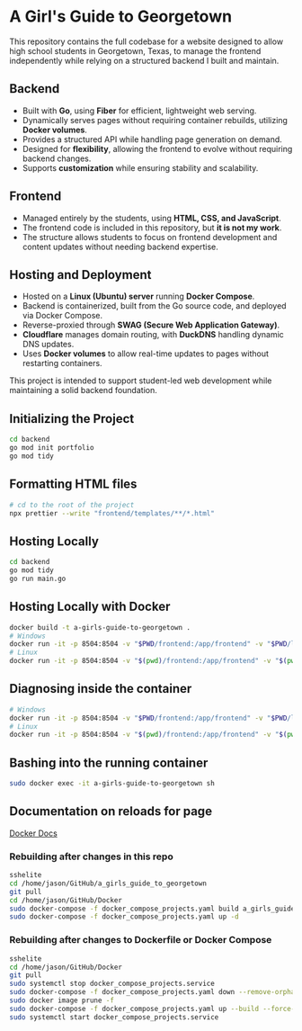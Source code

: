 # A Girl's Guide to Georgetown

This repository contains the full codebase for a website designed to allow high school students in Georgetown, Texas, to manage the frontend independently while relying on a structured backend I built and maintain.

## Backend

- Built with **Go**, using **Fiber** for efficient, lightweight web serving.
- Dynamically serves pages without requiring container rebuilds, utilizing **Docker volumes**.
- Provides a structured API while handling page generation on demand.
- Designed for **flexibility**, allowing the frontend to evolve without requiring backend changes.
- Supports **customization** while ensuring stability and scalability.

## Frontend

- Managed entirely by the students, using **HTML, CSS, and JavaScript**.
- The frontend code is included in this repository, but **it is not my work**.
- The structure allows students to focus on frontend development and content updates without needing backend expertise.

## Hosting and Deployment

- Hosted on a **Linux (Ubuntu) server** running **Docker Compose**.
- Backend is containerized, built from the Go source code, and deployed via Docker Compose.
- Reverse-proxied through **SWAG (Secure Web Application Gateway)**.
- **Cloudflare** manages domain routing, with **DuckDNS** handling dynamic DNS updates.
- Uses **Docker volumes** to allow real-time updates to pages without restarting containers.

This project is intended to support student-led web development while maintaining a solid backend foundation.

## Initializing the Project

```bash
cd backend
go mod init portfolio
go mod tidy
```

## Formatting HTML files

```bash
# cd to the root of the project
npx prettier --write "frontend/templates/**/*.html"  
```

## Hosting Locally

```bash
cd backend
go mod tidy
go run main.go
```

## Hosting Locally with Docker

```bash
docker build -t a-girls-guide-to-georgetown .
# Windows
docker run -it -p 8504:8504 -v "$PWD/frontend:/app/frontend" -v "$PWD/logs:/app/logs" a-girls-guide-to-georgetown
# Linux
docker run -it -p 8504:8504 -v "$(pwd)/frontend:/app/frontend" -v "$(pwd)/logs:/app/logs" a-girls-guide-to-georgetown
```

## Diagnosing inside the container

```bash
# Windows
docker run -it -p 8504:8504 -v "$PWD/frontend:/app/frontend" -v "$PWD/logs:/app/logs" a-girls-guide-to-georgetown sh
# Linux
docker run -it -p 8504:8504 -v "$(pwd)/frontend:/app/frontend" -v "$(pwd)/logs:/app/logs" a-girls-guide-to-georgetown sh
```

## Bashing into the running container

```bash
sudo docker exec -it a-girls-guide-to-georgetown sh
```

## Documentation on reloads for page

[Docker Docs](../Docker/README.md)

### Rebuilding after changes in this repo

```bash
sshelite
cd /home/jason/GitHub/a_girls_guide_to_georgetown
git pull
cd /home/jason/GitHub/Docker
sudo docker-compose -f docker_compose_projects.yaml build a_girls_guide_to_georgetown
sudo docker-compose -f docker_compose_projects.yaml up -d
```

### Rebuilding after changes to Dockerfile or Docker Compose

```bash
sshelite
cd /home/jason/GitHub/Docker
git pull
sudo systemctl stop docker_compose_projects.service
sudo docker-compose -f docker_compose_projects.yaml down --remove-orphans
sudo docker image prune -f
sudo docker-compose -f docker_compose_projects.yaml up --build --force-recreate -d
sudo systemctl start docker_compose_projects.service
```
